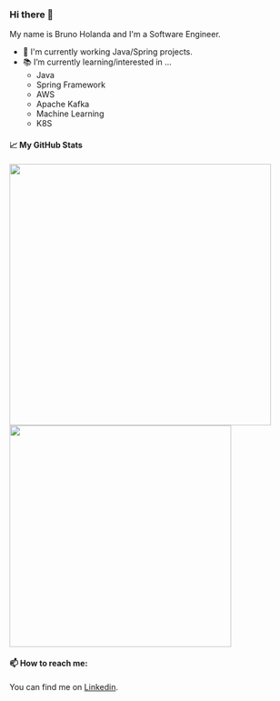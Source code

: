 ### Hi there 👋
My name is Bruno Holanda and I'm a Software Engineer.
- 🔭 I'm currently working Java/Spring projects.
- 📚 I’m currently learning/interested in ...
    - Java
    - Spring Framework
    - AWS
    - Apache Kafka
    - Machine Learning
    - K8S

#### 📈 My GitHub Stats

<p align=left>
 <img width="460px" src="https://github-readme-stats.vercel.app/api?username=brholanda&theme=default&hide=html&layout=compact&count_private=true&show_icons=true" />
 <img width="390px" src="https://github-readme-stats.vercel.app/api/top-langs/?username=brholanda&hide=html&layout=compact" />                    
</p>

#### 📫 How to reach me:
You can find me on [Linkedin](in/bruno-holanda-8a204657).
